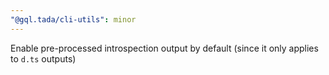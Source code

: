 ```yaml
---
"@gql.tada/cli-utils": minor
---
```


Enable pre-processed introspection output by default (since it only applies to `d.ts` outputs)
